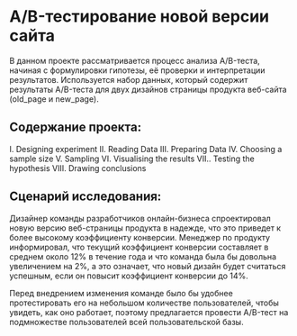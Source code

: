 # A/B-тестирование новой версии сайта
 В данном проекте рассматривается процесс анализа A/B-теста, начиная с формулировки гипотезы, её проверки и интерпретации результатов. Используется набор данных, который содержит результаты A/B-теста для двух дизайнов страницы продукта веб-сайта (old_page и new_page). 

 ## Содержание проекта:

I. Designing experiment
II. Reading Data
III. Preparing Data
IV. Choosing a sample size 
V. Sampling
VI. Visualising the results
VII.. Testing the hypothesis
VIII. Drawing conclusions

## Cценарий исследования:
Дизайнер команды разработчиков онлайн-бизнеса спроектировал новую версию веб-страницы продукта в надежде, что это приведет к более высокому коэффициенту конверсии. Менеджер по продукту информировал, что текущий коэффициент конверсии составляет в среднем около 12% в течение года и что команда была бы довольна увеличением на 2%, а это означает, что новый дизайн будет считаться успешным, если он повысит коэффициент конверсии до 14%.

Перед внедрением изменения команде было бы удобнее протестировать его на небольшом количестве пользователей, чтобы увидеть, как оно работает, поэтому предлагается провести A/B-тест на подмножестве пользователей всей пользовательской базы.
